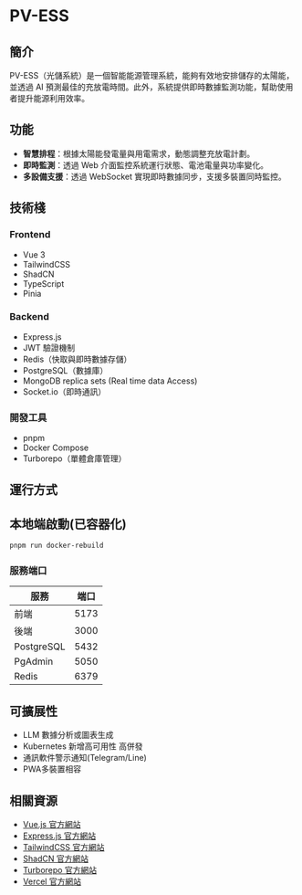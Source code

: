 # PV-ESS

## 簡介

PV-ESS（光儲系統）是一個智能能源管理系統，能夠有效地安排儲存的太陽能，並透過 AI 預測最佳的充放電時間。此外，系統提供即時數據監測功能，幫助使用者提升能源利用效率。

## 功能

- **智慧排程**：根據太陽能發電量與用電需求，動態調整充放電計劃。
- **即時監測**：透過 Web 介面監控系統運行狀態、電池電量與功率變化。
- **多設備支援**：透過 WebSocket 實現即時數據同步，支援多裝置同時監控。

## 技術棧

### **Frontend**

- Vue 3
- TailwindCSS
- ShadCN
- TypeScript
- Pinia

### **Backend**

- Express.js
- JWT 驗證機制
- Redis（快取與即時數據存儲）
- PostgreSQL（數據庫）
- MongoDB replica sets (Real time data Access)
- Socket.io（即時通訊）

### **開發工具**

- pnpm
- Docker Compose
- Turborepo（單體倉庫管理）

## 運行方式

## 本地端啟動(已容器化)

```sh
pnpm run docker-rebuild
```

### **服務端口**

| 服務       | 端口 |
| ---------- | ---- |
| 前端       | 5173 |
| 後端       | 3000 |
| PostgreSQL | 5432 |
| PgAdmin    | 5050 |
| Redis      | 6379 |

## 可擴展性

- LLM 數據分析或圖表生成
- Kubernetes 新增高可用性 高併發
- 通訊軟件警示通知(Telegram/Line)
- PWA多裝置相容

## 相關資源

- [Vue.js 官方網站](https://vuejs.org/)
- [Express.js 官方網站](https://expressjs.com/)
- [TailwindCSS 官方網站](https://tailwindcss.com/)
- [ShadCN 官方網站](https://ui.shadcn.com/)
- [Turborepo 官方網站](https://turbo.build/repo)
- [Vercel 官方網站](https://vercel.com/)
